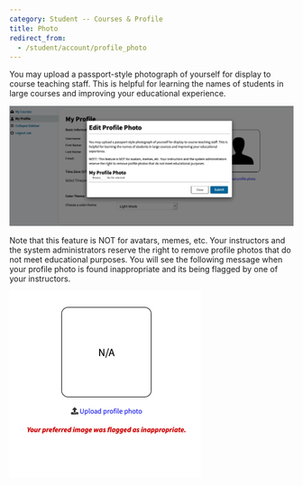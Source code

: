```yaml
---
category: Student -- Courses & Profile
title: Photo
redirect_from:
  - /student/account/profile_photo
---
```


You may upload a passport-style photograph of yourself for display to course teaching staff.
This is helpful for learning the names of students in large courses and improving your educational experience.

![](/images/student/UploadProfilePhotoForm.png)

Note that this feature is NOT for avatars, memes, etc. Your instructors and the system
administrators reserve the right to remove profile photos that do not meet educational purposes.
You will see the following message when your profile photo is found inappropriate and its being flagged by one of 
your instructors.

![](/images/student/flagged_photo.png)